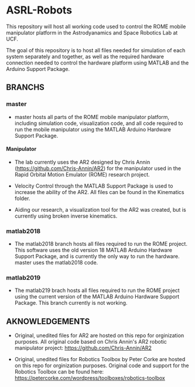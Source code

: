 # ASRL-Robots

This repository will host all working code used to control the ROME mobile manipulator platform in the Astrodyanamics and Space Robotics Lab at UCF.

The goal of this repository is to host all files needed for simulation of each system separately and together, as well as the required hardware connection needed to control the hardware platform using MATLAB and the Arduino Support Package.  

## BRANCHS

### master

- master hosts all parts of the ROME mobile manipulator platform, including simulation code, visualization code, and all code required to run the mobile manipulator using the MATLAB Arduino Hardware Support Package.

#### Manipulator

- The lab currently uses the AR2 designed by Chris Annin (https://github.com/Chris-Annin/AR2) for the manipulator used in the Rapid Orbital Motion Emulator (ROME) research project.

 - Velocity Control through the MATLAB Support Package is used to increase the ability of the AR2. All files can be found in the Kinematics folder.

 - Aiding our research, a visualization tool for the AR2 was created, but is currently using broken inverse kinematics.

### matlab2018

 - The matlab2018 branch hosts all files required to run the ROME project. This software uses the old version 18 MATLAB Arduino Hardware Support Package, and is currently the only way to run the hardware. master uses the matlab2018 code.

### matlab2019

- The matlab219 brach hosts all files required to run the ROME project using the current version of the MATLAB Arduino Hardware Support Package. This branch currently is not working.

## AKNOWLEDGEMENTS

 - Original, unedited files for AR2 are hosted on this repo for orginization purposes. All original code based on Chris Annin's AR2 robotic manipulator project: https://github.com/Chris-Annin/AR2

 - Original, unedited files for Robotics Toolbox by Peter Corke are hosted on this repo for orginization purposes. Original code and support for the Robotics Toolbox can be found here: https://petercorke.com/wordpress/toolboxes/robotics-toolbox
